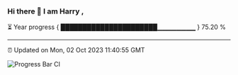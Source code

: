 ### Hi there 👋 I am Harry , 

⏳ Year progress { ██████████████████████▁▁▁▁▁▁▁▁ } 75.20 %

---

⏰ Updated on Mon, 02 Oct 2023 11:40:55 GMT

![Progress Bar CI](https://github.com/duykhang68/duykhang68/workflows/Progress%20Bar%20CI/badge.svg)
